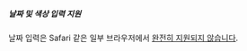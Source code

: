##### 날짜 및 색상 입력 지원

날짜 입력은 Safari 같은 일부 브라우저에서 [완전히 지원되지 않습니다](https://caniuse.com/input-datetime).
